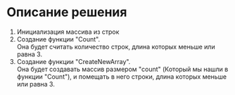# Описание решения
1. Инициализация массива из строк
2. Создание функции "Count".  
  Она будет считать количество строк, длина которых меньше или равна 3.
3. Создание функции "CreateNewArray".     
  Она будет создавать массив размером "count" (Который мы нашли в функции "Count"), и помещать в него строки, длина которых меньше или равна 3.

